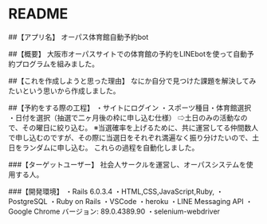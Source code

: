 # README

##【アプリ名】
オーパス体育館自動予約bot

##【概要】
大阪市オーパスサイトでの体育館の予約をLINEbotを使って自動予約プログラムを組みました。

##【これを作成しようと思った理由】
なにか自分で見つけた課題を解決してみたいという思いから作成しました。

##【予約をする際の工程】
・サイトにログイン
・スポーツ種目・体育館選択
・日付を選択（抽選で二ヶ月後の枠に申し込む仕様）
 ⇨土日のみの活動なので、その曜日に絞り込む。
※当選確率を上げるために、共に運営してる仲間数人で申し込むのですが、その際に当選日をそれぞれ満遍なく振り分けたいので、土日をランダムに申し込む。
これらの過程を自動化しました。

###【ターゲットユーザー】
社会人サークルを運営し、オーパスシステムを使用する人。


###【開発環境】
・Rails 6.0.3.4
・HTML,CSS,JavaScript,Ruby,
・PostgreSQL
・Ruby on Rails
・VSCode
・heroku
・LINE Messaging API
・Google Chrome バージョン: 89.0.4389.90
・selenium-webdriver